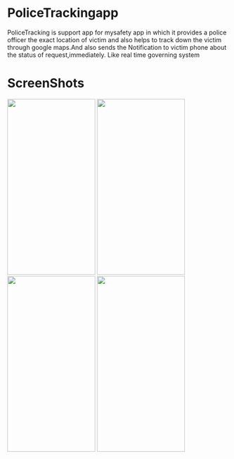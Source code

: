 # PoliceTrackingapp
PoliceTracking is support app for mysafety app in which it provides a police officer the exact location of victim
and also helps to track down the victim through google maps.And also sends the Notification to victim phone about the status 
of request,immediately. Like real time governing system
# ScreenShots
<img src="https://user-images.githubusercontent.com/26144019/42171057-e46a9bc2-7e35-11e8-926d-cd7786fa5e30.jpg" width="200" height="400">

<img src="https://user-images.githubusercontent.com/26144019/42171153-2e3cbc80-7e36-11e8-8b7a-71c4a864fabb.png"  width="200" height="400">


<img src="https://user-images.githubusercontent.com/26144019/42171239-687b134c-7e36-11e8-898f-f7e47d5f3b16.jpg"  width="200" height="400">

<img src="https://user-images.githubusercontent.com/26144019/42171268-7e052a7c-7e36-11e8-809f-0ebb52b05b5a.png"  width="200" height="400">
